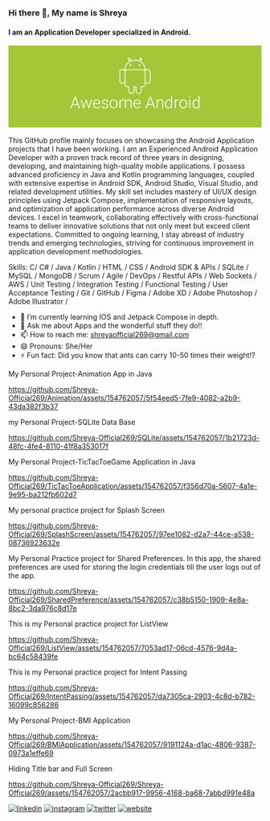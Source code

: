 ### Hi there 👋, My name is Shreya
#### I am an Application Developer specialized in Android.


![I am an Application Developer specialized in Android.](https://raw.githubusercontent.com/jstumpp/awesome-android/master/awesome-android.png)

This GitHub profile mainly focuses on showcasing the Android Application projects that I have been working. I am an Experienced Android Application Developer with a proven track record of three years in designing, developing, and maintaining high-quality mobile applications. I possess advanced proficiency in Java and Kotlin programming languages, coupled with extensive expertise in Android SDK, Android Studio, Visual Studio, and related development utilities. My skill set includes mastery of UI/UX design principles using Jetpack Compose, implementation of responsive layouts, and optimization of application performance across diverse Android devices. I excel in teamwork, collaborating effectively with cross-functional teams to deliver innovative solutions that not only meet but exceed client expectations. Committed to ongoing learning, I stay abreast of industry trends and emerging technologies, striving for continuous improvement in application development methodologies.

Skills: C/ C# / Java / Kotlin / HTML / CSS / Android SDK & APIs / SQLite / MySQL / MongoDB / Scrum / Agile / DevOps / Restful APIs / Web Sockets / AWS / Unit Testing / Integration Testing / Functional Testing / User Acceptance Testing / Git / GitHub / Figma / Adobe XD / Adobe Photoshop / Adobe Illustrator /

- 🌱 I’m currently learning IOS and Jetpack Compose in depth. 
- 💬 Ask me about Apps and the wonderful stuff they do!! 
- 📫 How to reach me: shreyaofficial269@gmail.com 
- 😄 Pronouns: She/Her 
- ⚡ Fun fact: Did you know that ants can carry 10-50 times their weight!? 

My Personal Project-Animation App in Java


https://github.com/Shreya-Official269/Animation/assets/154762057/5f54eed5-7fe9-4082-a2b9-43da382f3b37


my Personal Project-SQLite Data Base

https://github.com/Shreya-Official269/SQLite/assets/154762057/1b21723d-48fc-4fe4-8110-41f8a353017f



My Personal Project-TicTacToeGame Application in Java


https://github.com/Shreya-Official269/TicTacToeApplication/assets/154762057/f356d70a-5607-4a1e-9e95-ba212fb602d7



My personal practice project for Splash Screen


https://github.com/Shreya-Official269/SplashScreen/assets/154762057/97ee1082-d2a7-44ce-a538-08736923632e

My Personal Practice project for Shared Preferences.
In this app, the shared preferences are used for storing the login credentials till the user logs out of the app.




https://github.com/Shreya-Official269/SharedPreference/assets/154762057/c38b5150-1909-4e8a-8bc2-3da976c8d17e


This is my Personal practice project for ListView

https://github.com/Shreya-Official269/ListView/assets/154762057/7053ad17-06cd-4576-9d4a-bc64c58439fe



This is my Personal practice project for Intent Passing

https://github.com/Shreya-Official269/IntentPassing/assets/154762057/da7305ca-2903-4c8d-b782-16099c856286

My Personal Project-BMI Application

https://github.com/Shreya-Official269/BMIApplication/assets/154762057/9191124a-d1ac-4806-9387-0973a1effe69

Hiding Title bar and Full Screen 



https://github.com/Shreya-Official269/Shreya-Official269/assets/154762057/2acbb917-9956-4168-ba68-7abbd991e48a







[<img src='https://cdn.jsdelivr.net/npm/simple-icons@3.0.1/icons/linkedin.svg' alt='linkedin' height='40'>](https://www.linkedin.com/in/https://www.linkedin.com/in/shreya-kaduburi-7621782a6//)  [<img src='https://cdn.jsdelivr.net/npm/simple-icons@3.0.1/icons/instagram.svg' alt='instagram' height='40'>](https://www.instagram.com/https://www.instagram.com/kaduburi_shreya//)  [<img src='https://cdn.jsdelivr.net/npm/simple-icons@3.0.1/icons/twitter.svg' alt='twitter' height='40'>](https://twitter.com/https://twitter.com/Shreyakaduburi)  [<img src='https://cdn.jsdelivr.net/npm/simple-icons@3.0.1/icons/icloud.svg' alt='website' height='40'>](https://shreyadeveloperportfolio.my.canva.site/it-is-all-about-shreya-kaduburi-application-developer)  




